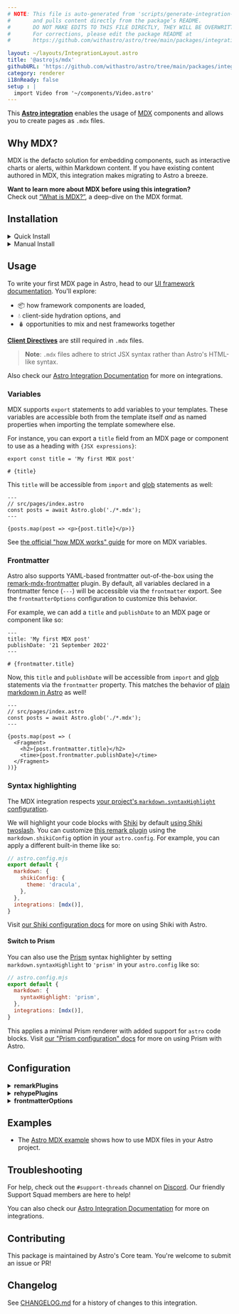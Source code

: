 ```yaml
---
# NOTE: This file is auto-generated from 'scripts/generate-integration-pages.ts'
#       and pulls content directly from the package’s README.
#       DO NOT MAKE EDITS TO THIS FILE DIRECTLY, THEY WILL BE OVERWRITTEN!
#       For corrections, please edit the package README at
#       https://github.com/withastro/astro/tree/main/packages/integrations/mdx/

layout: ~/layouts/IntegrationLayout.astro
title: '@astrojs/mdx'
githubURL: 'https://github.com/withastro/astro/tree/main/packages/integrations/mdx/'
category: renderer
i18nReady: false
setup : |
  import Video from '~/components/Video.astro'
---
```


This **[Astro integration][astro-integration]** enables the usage of [MDX](https://mdxjs.com/) components and allows you to create pages as `.mdx` files.

## Why MDX?

MDX is the defacto solution for embedding components, such as interactive charts or alerts, within Markdown content. If you have existing content authored in MDX, this integration makes migrating to Astro a breeze.

**Want to learn more about MDX before using this integration?**\
Check out [“What is MDX?”](https://mdxjs.com/docs/what-is-mdx/), a deep-dive on the MDX format.

## Installation

<details>
  <summary>Quick Install</summary>

The `astro add` command-line tool automates the installation for you. Run one of the following commands in a new terminal window. (If you aren't sure which package manager you're using, run the first command.) Then, follow the prompts, and type "y" in the terminal (meaning "yes") for each one.

```sh
# Using NPM
npx astro add mdx
# Using Yarn
yarn astro add mdx
# Using PNPM
pnpx astro add mdx
```

Then, restart the dev server by typing `CTRL-C` and then `npm run astro dev` in the terminal window that was running Astro.

Because this command is new, it might not properly set things up. If that happens, [feel free to log an issue on our GitHub](https://github.com/withastro/astro/issues) and try the manual installation steps below.

</details>

<details>
  <summary>Manual Install</summary>

First, install the `@astrojs/mdx` package using your package manager. If you're using npm or aren't sure, run this in the terminal:

```sh
npm install @astrojs/mdx
```

Then, apply this integration to your `astro.config.*` file using the `integrations` property:

**`astro.config.mjs`**

```js
import { defineConfig } from 'astro/config';
import mdx from '@astrojs/mdx';

export default defineConfig({
  // ...
  integrations: [mdx()],
});
```

Finally, restart the dev server.

</details>

## Usage

To write your first MDX page in Astro, head to our [UI framework documentation][astro-ui-frameworks]. You'll explore:

*   📦 how framework components are loaded,
*   💧 client-side hydration options, and
*   🪆 opportunities to mix and nest frameworks together

[**Client Directives**](/en/reference/directives-reference/) are still required in `.mdx` files.

> **Note**: `.mdx` files adhere to strict JSX syntax rather than Astro's HTML-like syntax.

Also check our [Astro Integration Documentation][astro-integration] for more on integrations.

### Variables

MDX supports `export` statements to add variables to your templates. These variables are accessible both from the template itself *and* as named properties when importing the template somewhere else.

For instance, you can export a `title` field from an MDX page or component to use as a heading with `{JSX expressions}`:

```mdx
export const title = 'My first MDX post'

# {title}
```

This `title` will be accessible from `import` and [glob](/en/reference/api-reference/) statements as well:

```astro
---
// src/pages/index.astro
const posts = await Astro.glob('./*.mdx');
---

{posts.map(post => <p>{post.title}</p>)}
```

See [the official "how MDX works" guide](https://mdxjs.com/docs/using-mdx/#how-mdx-works) for more on MDX variables.

### Frontmatter

Astro also supports YAML-based frontmatter out-of-the-box using the [remark-mdx-frontmatter](https://github.com/remcohaszing/remark-mdx-frontmatter) plugin. By default, all variables declared in a frontmatter fence (`---`) will be accessible via the `frontmatter` export. See the `frontmatterOptions` configuration to customize this behavior.

For example, we can add a `title` and `publishDate` to an MDX page or component like so:

```mdx
---
title: 'My first MDX post'
publishDate: '21 September 2022'
---

# {frontmatter.title}
```

Now, this `title` and `publishDate` will be accessible from `import` and [glob](/en/reference/api-reference/) statements via the `frontmatter` property. This matches the behavior of [plain markdown in Astro](/en/reference/api-reference/) as well!

```astro
---
// src/pages/index.astro
const posts = await Astro.glob('./*.mdx');
---

{posts.map(post => (
  <Fragment>
    <h2>{post.frontmatter.title}</h2>
    <time>{post.frontmatter.publishDate}</time>
  </Fragment>
))}
```

### Syntax highlighting

The MDX integration respects [your project's `markdown.syntaxHighlight` configuration](/en/guides/markdown-content/).

We will highlight your code blocks with [Shiki](https://github.com/shikijs/shiki) by default [using Shiki twoslash](https://shikijs.github.io/twoslash/). You can customize [this remark plugin](https://www.npmjs.com/package/remark-shiki-twoslash) using the `markdown.shikiConfig` option in your `astro.config`. For example, you can apply a different built-in theme like so:

```js
// astro.config.mjs
export default {
  markdown: {
    shikiConfig: {
      theme: 'dracula',
    },
  },
  integrations: [mdx()],
}
```

Visit [our Shiki configuration docs](/en/guides/markdown-content/) for more on using Shiki with Astro.

#### Switch to Prism

You can also use the [Prism](https://prismjs.com/) syntax highlighter by setting `markdown.syntaxHighlight` to `'prism'` in your `astro.config` like so:

```js
// astro.config.mjs
export default {
  markdown: {
    syntaxHighlight: 'prism',
  },
  integrations: [mdx()],
}
```

This applies a minimal Prism renderer with added support for `astro` code blocks. Visit [our "Prism configuration" docs](/en/guides/markdown-content/) for more on using Prism with Astro.

## Configuration

<details>
  <summary><strong>remarkPlugins</strong></summary>

**Default plugins:** [remark-gfm](https://github.com/remarkjs/remark-gfm), [remark-smartypants](https://github.com/silvenon/remark-smartypants)

[Remark plugins](https://github.com/remarkjs/remark/blob/main/doc/plugins.md) allow you to extend your Markdown with new capabilities. This includes [auto-generating a table of contents](https://github.com/remarkjs/remark-toc), [applying accessible emoji labels](https://github.com/florianeckerstorfer/remark-a11y-emoji), and more. We encourage you to browse [awesome-remark](https://github.com/remarkjs/awesome-remark) for a full curated list!

We apply [GitHub-flavored Markdown](https://github.com/remarkjs/remark-gfm) and [Smartypants](https://github.com/silvenon/remark-smartypants) by default. This brings some niceties like auto-generating clickable links from text (ex. `https://example.com`) and formatting quotes for readability. When applying your own plugins, you can choose to preserve or remove these defaults.

To apply plugins *while preserving* Astro's default plugins, use a nested `extends` object like so:

```js
// astro.config.mjs
import remarkToc from 'remark-toc';

export default {
  integrations: [mdx({
    // apply remark-toc alongside GitHub-flavored markdown and Smartypants
    remarkPlugins: { extends: [remarkToc] },
  })],
}
```

To apply plugins *without* Astro's defaults, you can apply a plain array:

```js
// astro.config.mjs
import remarkToc from 'remark-toc';

export default {
  integrations: [mdx({
    // apply remark-toc alone, removing other defaults
    remarkPlugins: [remarkToc],
  })],
}
```

</details>

<details>
  <summary><strong>rehypePlugins</strong></summary>

**Default plugins:** none

[Rehype plugins](https://github.com/rehypejs/rehype/blob/main/doc/plugins.md) allow you to transform the HTML that your Markdown generates. We recommend checking the [Remark plugin](https://github.com/remarkjs/remark/blob/main/doc/plugins.md) catalog first *before* considering rehype plugins, since most users want to transform their Markdown syntax instead. If HTML transforms are what you need, we encourage you to browse [awesome-rehype](https://github.com/rehypejs/awesome-rehype) for a full curated list of plugins!

To apply rehype plugins, use the `rehypePlugins` configuration option like so:

```js
// astro.config.mjs
import rehypeMinifyHtml from 'rehype-minify';

export default {
  integrations: [mdx({
    rehypePlugins: [rehypeMinifyHtml],
  })],
}
```

</details>

<details>
  <summary><strong>frontmatterOptions</strong></summary>

**Default:** `{ name: 'frontmatter' }`

We use [remark-mdx-frontmatter](https://github.com/remcohaszing/remark-mdx-frontmatter) to parse YAML-based frontmatter in your MDX files. If you want to override our default configuration or extend remark-mdx-frontmatter (ex. to [apply a custom frontmatter parser](https://github.com/remcohaszing/remark-mdx-frontmatter#parsers)), you can supply a `frontmatterOptions` configuration.

For example, say you want to access frontmatter as root-level variables without a nested `frontmatter` object. You can override the [`name` configuration option](https://github.com/remcohaszing/remark-mdx-frontmatter#name) like so:

```js
// astro.config.mjs
export default {
  integrations: [mdx({
    frontmatterOptions: {
      name: '',
    }
  })],
}
```

```mdx
---
title: I'm just a variable now!
---

# {title}
```

See the [remark-mdx-frontmatter README](https://github.com/remcohaszing/remark-mdx-frontmatter#options) for a complete list of options.

</details>

## Examples

*   The [Astro MDX example](https://github.com/withastro/astro/tree/latest/examples/with-mdx) shows how to use MDX files in your Astro project.

## Troubleshooting

For help, check out the `#support-threads` channel on [Discord](https://astro.build/chat). Our friendly Support Squad members are here to help!

You can also check our [Astro Integration Documentation][astro-integration] for more on integrations.

## Contributing

This package is maintained by Astro's Core team. You're welcome to submit an issue or PR!

## Changelog

See [CHANGELOG.md](https://github.com/withastro/astro/tree/main/packages/integrations/mdx/CHANGELOG.md) for a history of changes to this integration.

[astro-integration]: /en/guides/integrations-guide/

[astro-ui-frameworks]: /en/core-concepts/framework-components/

